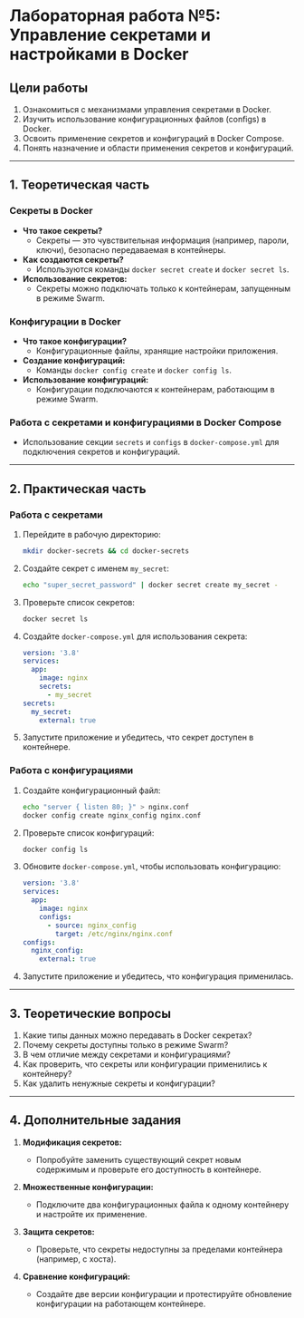 
# Лабораторная работа №5: Управление секретами и настройками в Docker

## Цели работы
1. Ознакомиться с механизмами управления секретами в Docker.
2. Изучить использование конфигурационных файлов (configs) в Docker.
3. Освоить применение секретов и конфигураций в Docker Compose.
4. Понять назначение и области применения секретов и конфигураций.

---

## 1. Теоретическая часть
### Секреты в Docker
- **Что такое секреты?**
  - Секреты — это чувствительная информация (например, пароли, ключи), безопасно передаваемая в контейнеры.
- **Как создаются секреты?**
  - Используются команды `docker secret create` и `docker secret ls`.
- **Использование секретов:**
  - Секреты можно подключать только к контейнерам, запущенным в режиме Swarm.

### Конфигурации в Docker
- **Что такое конфигурации?**
  - Конфигурационные файлы, хранящие настройки приложения.
- **Создание конфигураций:**
  - Команды `docker config create` и `docker config ls`.
- **Использование конфигураций:**
  - Конфигурации подключаются к контейнерам, работающим в режиме Swarm.

### Работа с секретами и конфигурациями в Docker Compose
- Использование секции `secrets` и `configs` в `docker-compose.yml` для подключения секретов и конфигураций.

---

## 2. Практическая часть
### Работа с секретами
1. Перейдите в рабочую директорию:
    ```bash
    mkdir docker-secrets && cd docker-secrets
    ```

2. Создайте секрет с именем `my_secret`:
    ```bash
    echo "super_secret_password" | docker secret create my_secret -
    ```

3. Проверьте список секретов:
    ```bash
    docker secret ls
    ```

4. Создайте `docker-compose.yml` для использования секрета:
    ```yaml
    version: '3.8'
    services:
      app:
        image: nginx
        secrets:
          - my_secret
    secrets:
      my_secret:
        external: true
    ```

5. Запустите приложение и убедитесь, что секрет доступен в контейнере.

### Работа с конфигурациями
1. Создайте конфигурационный файл:
    ```bash
    echo "server { listen 80; }" > nginx.conf
    docker config create nginx_config nginx.conf
    ```

2. Проверьте список конфигураций:
    ```bash
    docker config ls
    ```

3. Обновите `docker-compose.yml`, чтобы использовать конфигурацию:
    ```yaml
    version: '3.8'
    services:
      app:
        image: nginx
        configs:
          - source: nginx_config
            target: /etc/nginx/nginx.conf
    configs:
      nginx_config:
        external: true
    ```

4. Запустите приложение и убедитесь, что конфигурация применилась.

---

## 3. Теоретические вопросы
1. Какие типы данных можно передавать в Docker секретах?
2. Почему секреты доступны только в режиме Swarm?
3. В чем отличие между секретами и конфигурациями?
4. Как проверить, что секреты или конфигурации применились к контейнеру?
5. Как удалить ненужные секреты и конфигурации?

---

## 4. Дополнительные задания
1. **Модификация секретов:**
   - Попробуйте заменить существующий секрет новым содержимым и проверьте его доступность в контейнере.

2. **Множественные конфигурации:**
   - Подключите два конфигурационных файла к одному контейнеру и настройте их применение.

3. **Защита секретов:**
   - Проверьте, что секреты недоступны за пределами контейнера (например, с хоста).

4. **Сравнение конфигураций:**
   - Создайте две версии конфигурации и протестируйте обновление конфигурации на работающем контейнере.


